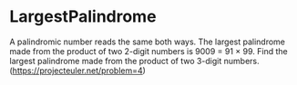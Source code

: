 # LargestPalindrome
A palindromic number reads the same both ways. The largest palindrome made from the product of two 2-digit numbers is 9009 = 91 × 99.  Find the largest palindrome made from the product of two 3-digit numbers. (https://projecteuler.net/problem=4)
